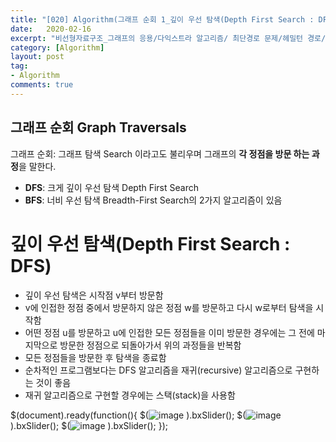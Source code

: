 ```yaml
---
title: "[020] Algorithm(그래프 순회 1_깊이 우선 탐색(Depth First Search : DFS))"
date:   2020-02-16
excerpt: "비선형자료구조_그래프의 응용/다익스트라 알고리즘/ 최단경로 문제/헤밀턴 경로/ 헤밀턴 순회/NP 복잡도 "
category: [Algorithm]
layout: post
tag:
- Algorithm
comments: true
---
```




## 그래프 순회 Graph Traversals
그래프 순회: 그래프 탐색 Search 이라고도 불리우며 그래프의 **각 정점을 방문 하는 과정**을 말한다.      

* **DFS**: 크게 깊이 우선 탐색 Depth First Search 
* **BFS**: 너비 우선 탐색 Breadth-First Search의 2가지 알고리즘이 있음




 # 깊이 우선 탐색(Depth First Search : DFS)
- 깊이 우선 탐색은 시작점 v부터 방문함
- v에 인접한 정점 중에서 방문하지 않은 정점 w를 방문하고 다시 w로부터 탐색을 시작함
- 어떤 정점 u를 방문하고 u에 인접한 모든 정점들을 이미 방문한 경우에는 그 전에 마지막으로 방문한 정점으로 되돌아가서 위의 과정들을 반복함
- 모든 정점들을 방문한 후 탐색을 종료함
- 순차적인 프로그램보다는 DFS 알고리즘을 재귀(recursive) 알고리즘으로 구현하는 것이 좋음
- 재귀 알고리즘으로 구현할 경우에는 스택(stack)을 사용함
 
$(document).ready(function(){
  $(![image](https://user-images.githubusercontent.com/76824611/122638278-3bfbf180-d12e-11eb-9070-15c2d5fde108.png)
).bxSlider();
  $(![image](https://user-images.githubusercontent.com/76824611/122638280-40280f00-d12e-11eb-8d31-fc15fb957101.png)
).bxSlider();
  $(![image](https://user-images.githubusercontent.com/76824611/122638287-44542c80-d12e-11eb-84ef-e7210c1bd7b5.png)
).bxSlider();
});

